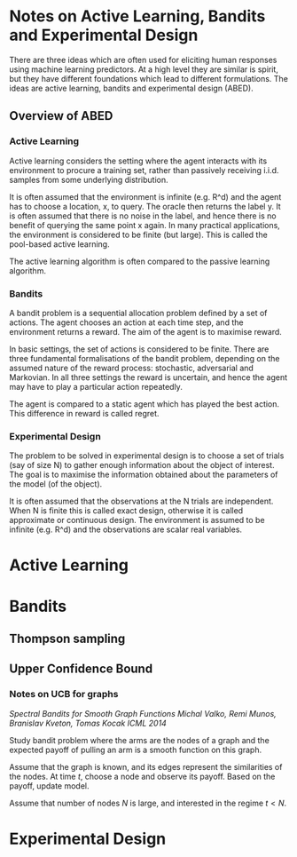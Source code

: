 # Notes on Active Learning, Bandits and Experimental Design

There are three ideas which are often used for eliciting human
responses using machine learning predictors. At a high level they are
similar is spirit, but they have different foundations which lead to
different formulations. The ideas are active learning, bandits and
experimental design (ABED).

## Overview of ABED

### Active Learning

Active learning considers the setting where the agent interacts with
its environment to procure a training set, rather than passively
receiving i.i.d. samples from some underlying distribution.

It is often assumed that the environment is infinite (e.g. R^d) and
the agent has to choose a location, x, to query. The oracle then returns
the label y. It is often assumed that there is no noise in the label,
and hence there is no benefit of querying the same point x again. In
many practical applications, the environment is considered to be
finite (but large). This is called the pool-based active learning.

The active learning algorithm is often compared to the passive
learning algorithm.

### Bandits

A bandit problem is a sequential allocation problem defined by a set
of actions. The agent chooses an action at each time step, and the
environment returns a reward. The aim of the agent is to maximise reward.

In basic settings, the set of actions is considered to be
finite. There are three fundamental formalisations of the bandit
problem, depending on the assumed nature of the reward process:
stochastic, adversarial and Markovian. In all three settings the
reward is uncertain, and hence the agent may have to play a particular
action repeatedly.

The agent is compared to a static agent which has played the best
action. This difference in reward is called regret.

### Experimental Design

The problem to be solved in experimental design is to choose a set of
trials (say of size N) to gather enough information about the object
of interest. The goal is to maximise the information obtained about
the parameters of the model (of the object).

It is often assumed that the observations at the N trials are
independent. When N is finite this is called exact design, otherwise
it is called approximate or continuous design. The environment is
assumed to be infinite (e.g. R^d) and the observations are scalar real
variables.






# Active Learning

# Bandits

## Thompson sampling

## Upper Confidence Bound


### Notes on UCB for graphs

*Spectral Bandits for Smooth Graph Functions
Michal Valko, Remi Munos, Branislav Kveton, Tomas Kocak
ICML 2014*

Study bandit problem where the arms are the nodes of a graph and the expected payoff of pulling an arm is a smooth function on this graph.

Assume that the graph is known, and its edges represent the similarities of the nodes. At time $t$, choose a node and observe its payoff. Based on the payoff, update model.

Assume that number of nodes $N$ is large, and interested in the regime $t < N$.

# Experimental Design

